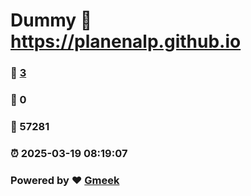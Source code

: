 # Dummy :link: https://planenalp.github.io 
### :page_facing_up: [3](https://planenalp.github.io/tag.html) 
### :speech_balloon: 0 
### :hibiscus: 57281 
### :alarm_clock: 2025-03-19 08:19:07 
### Powered by :heart: [Gmeek](https://github.com/Meekdai/Gmeek)
